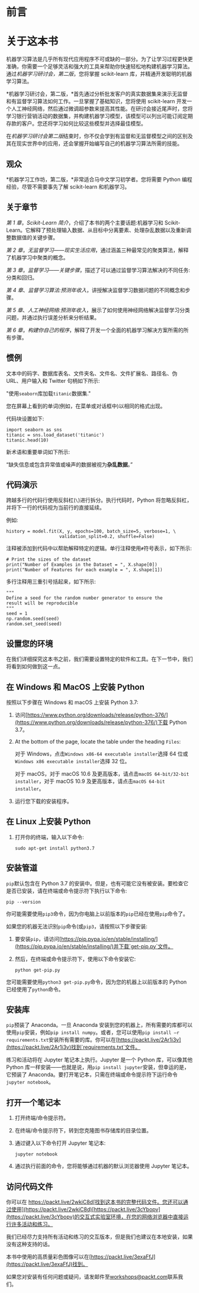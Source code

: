 <title>B15781_Preface_Final_VK_ePub</title>

# 前言

# 关于这本书

机器学习算法是几乎所有现代应用程序不可或缺的一部分。为了让学习过程更快更准确，你需要一个足够灵活和强大的工具来帮助你快速轻松地构建机器学习算法。通过*机器学习研讨会，第二版*，您将掌握 scikit-learn 库，并精通开发聪明的机器学习算法。

*机器学习研讨会，第二版，*首先通过分析批发客户的真实数据集来演示无监督和有监督学习算法如何工作。一旦掌握了基础知识，您将使用 scikit-learn 开发一个人工神经网络，然后通过微调超参数来提高其性能。在研讨会接近尾声时，您将学习银行营销活动的数据集，并构建机器学习模型，该模型可以列出可能订阅定期存款的客户。您还将学习如何比较这些模型并选择最佳模型。

在*机器学习研讨会第二版*结束时，你不仅会学到有监督和无监督模型之间的区别及其在现实世界中的应用，还会掌握开始编写自己的机器学习算法所需的技能。

## 观众

*机器学习工作坊，第二版，*非常适合马中文学习初学者。您将需要 Python 编程经验，尽管不需要事先了解 scikit-learn 和机器学习。

## 关于章节

*第 1 章*，*Scikit-Learn 简介*，介绍了本书的两个主要话题:机器学习和 Scikit-Learn。它解释了预处理输入数据、从目标中分离要素、处理杂乱数据以及重新调整数据值的关键步骤。

*第 2 章*，*无监督学习——现实生活应用*，通过涵盖三种最常见的聚类算法，解释了机器学习中聚类的概念。

*第 3 章*，*监督学习——关键步骤*，描述了可以通过监督学习算法解决的不同任务:分类和回归。

*第 4 章*、*监督学习算法:预测年收入*，讲授解决监督学习数据问题的不同概念和步骤。

*第 5 章*、*人工神经网络:预测年收入*，展示了如何使用神经网络解决监督学习分类问题，并通过执行误差分析来分析结果。

*第 6 章*，*构建你自己的程序*，解释了开发一个全面的机器学习解决方案所需的所有步骤。

## 惯例

文本中的码字、数据库表名、文件夹名、文件名、文件扩展名、路径名、伪 URL、用户输入和 Twitter 句柄如下所示:

"使用`seaborn`库加载`titanic`数据集."

您在屏幕上看到的单词(例如，在菜单或对话框中)以相同的格式出现。

代码块设置如下:

```
import seaborn as sns
titanic = sns.load_dataset('titanic')
titanic.head(10)
```

新术语和重要单词如下所示:

“缺失信息或包含异常值或噪声的数据被视为**杂乱数据**。”

## 代码演示

跨越多行的代码行使用反斜杠(`\`)进行拆分。执行代码时，Python 将忽略反斜杠，并将下一行的代码视为当前行的直接延续。

例如:

```
history = model.fit(X, y, epochs=100, batch_size=5, verbose=1, \
                    validation_split=0.2, shuffle=False)
```

注释被添加到代码中以帮助解释特定的逻辑。单行注释使用`#`符号表示，如下所示:

```
# Print the sizes of the dataset
print("Number of Examples in the Dataset = ", X.shape[0])
print("Number of Features for each example = ", X.shape[1])
```

多行注释用三重引号括起来，如下所示:

```
"""
Define a seed for the random number generator to ensure the 
result will be reproducible
"""
seed = 1
np.random.seed(seed)
random.set_seed(seed)
```

## 设置您的环境

在我们详细探究这本书之前，我们需要设置特定的软件和工具。在下一节中，我们将看到如何做到这一点。

## 在 Windows 和 MacOS 上安装 Python

按照以下步骤在 Windows 和 macOS 上安装 Python 3.7:

1.  访问[https://www.python.org/downloads/release/python-376/](https://www.python.org/downloads/release/python-376/)下载 Python 3.7。
2.  At the bottom of the page, locate the table under the heading `Files`:

    对于 Windows，点击`Windows x86-64 executable installer`选择 64 位或`Windows x86 executable installer`选择 32 位。

    对于 macOS，对于 macOS 10.6 及更高版本，请点击`macOS 64-bit/32-bit installer`，对于 macOS 10.9 及更高版本，请点击`macOS 64-bit installer`。

3.  运行您下载的安装程序。

## 在 Linux 上安装 Python

1.  打开你的终端，输入以下命令:

    ```
    sudo apt-get install python3.7
    ```

## 安装管道

`pip`默认包含在 Python 3.7 的安装中。但是，也有可能它没有被安装。要检查它是否已安装，请在终端或命令提示符下执行以下命令:

```
pip --version
```

你可能需要使用`pip3`命令，因为你电脑上以前版本的`pip`已经在使用`pip`命令了。

如果您的机器无法识别`pip`命令(或`pip3`，请按照以下步骤安装:

1.  要安装`pip`，请访问[https://pip.pypa.io/en/stable/installing/](https://pip.pypa.io/en/stable/installing/)并下载`get-pip.py`文件。
2.  然后，在终端或命令提示符下，使用以下命令安装它:

    ```
    python get-pip.py
    ```

您可能需要使用`python3 get-pip.py`命令，因为您的机器上以前版本的 Python 已经使用了`python`命令。

## 安装库

`pip`预装了 Anaconda。一旦 Anaconda 安装到您的机器上，所有需要的库都可以使用`pip`安装，例如`pip install numpy`。或者，您可以使用`pip install –r requirements.txt`安装所有需要的库。你可以在[https://packt.live/2Ar1i3v](https://packt.live/2Ar1i3v)找到`requirements.txt`文件。

练习和活动将在 Jupyter 笔记本上执行。Jupyter 是一个 Python 库，可以像其他 Python 库一样安装——也就是说，用`pip install jupyter`安装，但幸运的是，它预装了 Anaconda。要打开笔记本，只需在终端或命令提示符下运行命令`jupyter notebook`。

## 打开一个笔记本

1.  打开终端/命令提示符。
2.  在终端/命令提示符下，转到您克隆图书存储库的目录位置。
3.  通过键入以下命令打开 Jupyter 笔记本:

    ```
    jupyter notebook
    ```

4.  通过执行前面的命令，您将能够通过机器的默认浏览器使用 Jupyter 笔记本。

## 访问代码文件

你可以在 https://packt.live/2wkiC8d[找到这本书的完整代码文件。您还可以通过使用](https://packt.live/2wkiC8d)[https://packt.live/3cYbopv](https://packt.live/3cYbopv)的交互式实验室环境，在您的网络浏览器中直接运行许多活动和练习。

我们已经尽力支持所有活动和练习的交互版本，但是我们也建议在本地安装，如果没有这种支持的话。

本书中使用的高质量彩色图像可以在[https://packt.live/3exaFfJ](https://packt.live/3exaFfJ)找到。

如果您对安装有任何问题或疑问，请发邮件至[workshops@packt.com](mailto:workshops@packt.com)联系我们。